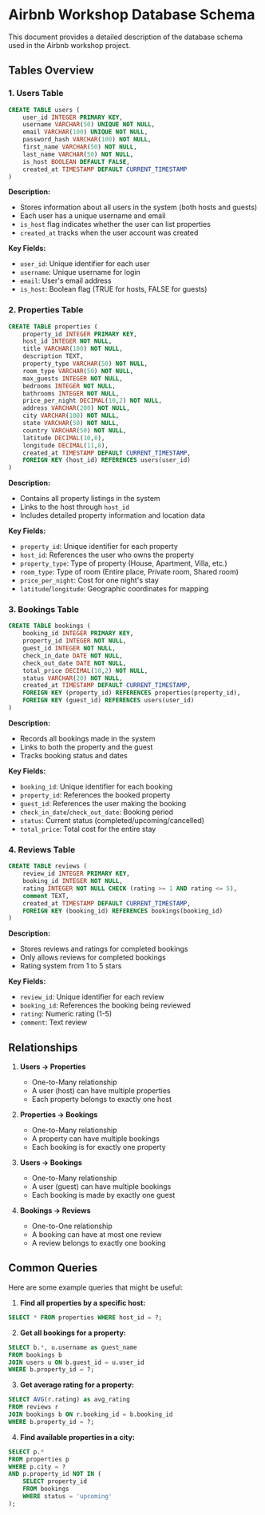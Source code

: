 # Airbnb Workshop Database Schema

This document provides a detailed description of the database schema used in the Airbnb workshop project.

## Tables Overview

### 1. Users Table
```sql
CREATE TABLE users (
    user_id INTEGER PRIMARY KEY,
    username VARCHAR(50) UNIQUE NOT NULL,
    email VARCHAR(100) UNIQUE NOT NULL,
    password_hash VARCHAR(100) NOT NULL,
    first_name VARCHAR(50) NOT NULL,
    last_name VARCHAR(50) NOT NULL,
    is_host BOOLEAN DEFAULT FALSE,
    created_at TIMESTAMP DEFAULT CURRENT_TIMESTAMP
)
```

**Description:**
- Stores information about all users in the system (both hosts and guests)
- Each user has a unique username and email
- `is_host` flag indicates whether the user can list properties
- `created_at` tracks when the user account was created

**Key Fields:**
- `user_id`: Unique identifier for each user
- `username`: Unique username for login
- `email`: User's email address
- `is_host`: Boolean flag (TRUE for hosts, FALSE for guests)

### 2. Properties Table
```sql
CREATE TABLE properties (
    property_id INTEGER PRIMARY KEY,
    host_id INTEGER NOT NULL,
    title VARCHAR(100) NOT NULL,
    description TEXT,
    property_type VARCHAR(50) NOT NULL,
    room_type VARCHAR(50) NOT NULL,
    max_guests INTEGER NOT NULL,
    bedrooms INTEGER NOT NULL,
    bathrooms INTEGER NOT NULL,
    price_per_night DECIMAL(10,2) NOT NULL,
    address VARCHAR(200) NOT NULL,
    city VARCHAR(100) NOT NULL,
    state VARCHAR(50) NOT NULL,
    country VARCHAR(50) NOT NULL,
    latitude DECIMAL(10,8),
    longitude DECIMAL(11,8),
    created_at TIMESTAMP DEFAULT CURRENT_TIMESTAMP,
    FOREIGN KEY (host_id) REFERENCES users(user_id)
)
```

**Description:**
- Contains all property listings in the system
- Links to the host through `host_id`
- Includes detailed property information and location data

**Key Fields:**
- `property_id`: Unique identifier for each property
- `host_id`: References the user who owns the property
- `property_type`: Type of property (House, Apartment, Villa, etc.)
- `room_type`: Type of room (Entire place, Private room, Shared room)
- `price_per_night`: Cost for one night's stay
- `latitude`/`longitude`: Geographic coordinates for mapping

### 3. Bookings Table
```sql
CREATE TABLE bookings (
    booking_id INTEGER PRIMARY KEY,
    property_id INTEGER NOT NULL,
    guest_id INTEGER NOT NULL,
    check_in_date DATE NOT NULL,
    check_out_date DATE NOT NULL,
    total_price DECIMAL(10,2) NOT NULL,
    status VARCHAR(20) NOT NULL,
    created_at TIMESTAMP DEFAULT CURRENT_TIMESTAMP,
    FOREIGN KEY (property_id) REFERENCES properties(property_id),
    FOREIGN KEY (guest_id) REFERENCES users(user_id)
)
```

**Description:**
- Records all bookings made in the system
- Links to both the property and the guest
- Tracks booking status and dates

**Key Fields:**
- `booking_id`: Unique identifier for each booking
- `property_id`: References the booked property
- `guest_id`: References the user making the booking
- `check_in_date`/`check_out_date`: Booking period
- `status`: Current status (completed/upcoming/cancelled)
- `total_price`: Total cost for the entire stay

### 4. Reviews Table
```sql
CREATE TABLE reviews (
    review_id INTEGER PRIMARY KEY,
    booking_id INTEGER NOT NULL,
    rating INTEGER NOT NULL CHECK (rating >= 1 AND rating <= 5),
    comment TEXT,
    created_at TIMESTAMP DEFAULT CURRENT_TIMESTAMP,
    FOREIGN KEY (booking_id) REFERENCES bookings(booking_id)
)
```

**Description:**
- Stores reviews and ratings for completed bookings
- Only allows reviews for completed bookings
- Rating system from 1 to 5 stars

**Key Fields:**
- `review_id`: Unique identifier for each review
- `booking_id`: References the booking being reviewed
- `rating`: Numeric rating (1-5)
- `comment`: Text review

## Relationships

1. **Users → Properties**
   - One-to-Many relationship
   - A user (host) can have multiple properties
   - Each property belongs to exactly one host

2. **Properties → Bookings**
   - One-to-Many relationship
   - A property can have multiple bookings
   - Each booking is for exactly one property

3. **Users → Bookings**
   - One-to-Many relationship
   - A user (guest) can have multiple bookings
   - Each booking is made by exactly one guest

4. **Bookings → Reviews**
   - One-to-One relationship
   - A booking can have at most one review
   - A review belongs to exactly one booking

## Common Queries

Here are some example queries that might be useful:

1. **Find all properties by a specific host:**
```sql
SELECT * FROM properties WHERE host_id = ?;
```

2. **Get all bookings for a property:**
```sql
SELECT b.*, u.username as guest_name 
FROM bookings b 
JOIN users u ON b.guest_id = u.user_id 
WHERE b.property_id = ?;
```

3. **Get average rating for a property:**
```sql
SELECT AVG(r.rating) as avg_rating 
FROM reviews r 
JOIN bookings b ON r.booking_id = b.booking_id 
WHERE b.property_id = ?;
```

4. **Find available properties in a city:**
```sql
SELECT p.* 
FROM properties p 
WHERE p.city = ? 
AND p.property_id NOT IN (
    SELECT property_id 
    FROM bookings 
    WHERE status = 'upcoming'
);
``` 